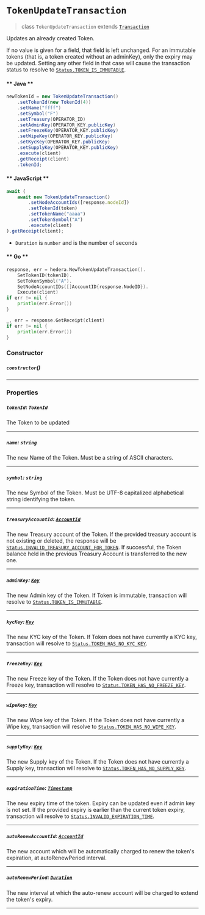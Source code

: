# `TokenUpdateTransaction`

> class `TokenUpdateTransaction` extends [`Transaction`](reference/Transaction.md)

Updates an already created Token.

If no value is given for a field, that field is left unchanged. For an immutable tokens (that is, a token created
without an adminKey), only the expiry may be updated. Setting any other field in that case will cause the transaction
status to resolve to
[`Status.TOKEN_IS_IMMUTABlE`](reference/Status.md#TOKEN_IS_IMMUTABlE).

<!-- tabs:start -->

#### ** Java **

```java
newTokenId = new TokenUpdateTransaction()
    .setTokenId(new TokenId(4))
    .setName("ffff")
    .setSymbol("F")
    .setTreasury(OPERATOR_ID)
    .setAdminKey(OPERATOR_KEY.publicKey)
    .setFreezeKey(OPERATOR_KEY.publicKey)
    .setWipeKey(OPERATOR_KEY.publicKey)
    .setKycKey(OPERATOR_KEY.publicKey)
    .setSupplyKey(OPERATOR_KEY.publicKey)
    .execute(client)
    .getReceipt(client)
    .tokenId;
```

#### ** JavaScript **

```js
await (
    await new TokenUpdateTransaction()
        .setNodeAccountIds([response.nodeId])
        .setTokenId(token)
        .setTokenName("aaaa")
        .setTokenSymbol("A")
        .execute(client)
).getReceipt(client);
```

- `Duration` is `number` and is the number of seconds

#### ** Go **

```go
response, err = hedera.NewTokenUpdateTransaction().
    SetTokenID(tokenID).
    SetTokenSymbol("A").
    SetNodeAccountIDs([]AccountID{response.NodeID}).
    Execute(client)
if err != nil {
    println(err.Error())
}

_, err = response.GetReceipt(client)
if err != nil {
    println(err.Error())
}
```

<!-- tabs:end -->

### Constructor

##### `constructor`()

---

### Properties

##### `tokenId`: `TokenId`

The Token to be updated

---

##### `name`: `string`

The new Name of the Token. Must be a string of ASCII characters.

---

##### `symbol`: `string`

The new Symbol of the Token. Must be UTF-8 capitalized alphabetical string identifying the token.

---

##### `treasuryAccountId`: [`AccountId`](reference/cryptocurrency/AccountId.md)

The new Treasury account of the Token. If the provided treasury account is not existing or deleted, the response will be
[`Status.INVALID_TREASURY_ACCOUNT_FOR_TOKEN`](reference/Status.md#INVALID_TREASURY_ACCOUNT_FOR_TOKEN).
If successful, the Token balance held in the previous Treasury Account is
transferred to the new one.

---

##### `adminKey`: [`Key`](reference/cryptography/Key.md)

The new Admin key of the Token. If Token is immutable, transaction will resolve to
[`Status.TOKEN_IS_IMMUTABlE`](reference/Status.md#TOKEN_IS_IMMUTABlE).

---

##### `kycKey`: [`Key`](reference/cryptography/Key.md)

The new KYC key of the Token. If Token does not have currently a KYC key, transaction will resolve to
[`Status.TOKEN_HAS_NO_KYC_KEY`](reference/Status.md#TOKEN_HAS_NO_KYC_KEY).

---

##### `freezeKey`: [`Key`](reference/cryptography/Key.md)

The new Freeze key of the Token. If the Token does not have currently a Freeze key, transaction will resolve to
[`Status.TOKEN_HAS_NO_FREEZE_KEY`](reference/Status.md#TOKEN_HAS_NO_FREEZE_KEY).


---

##### `wipeKey`: [`Key`](reference/cryptography/Key.md)

The new Wipe key of the Token. If the Token does not have currently a Wipe key, transaction will resolve to
[`Status.TOKEN_HAS_NO_WIPE_KEY`](reference/Status.md#TOKEN_HAS_NO_WIPE_KEY).

---

##### `supplyKey`: [`Key`](reference/cryptography/Key.md)

The new Supply key of the Token. If the Token does not have currently a Supply key, transaction will resolve to
[`Status.TOKEN_HAS_NO_SUPPLY_KEY`](reference/Status.md#TOKEN_HAS_NO_SUPPLY_KEY).

---

##### `expirationTime`: [`Timestamp`](reference/Timestamp.md)

The new expiry time of the token. Expiry can be updated even if admin key is not set. If the provided expiry is earlier
than the current token expiry, transaction wil resolve to
[`Status.INVALID_EXPIRATION_TIME`](reference/Status.md#INVALID_EXPIRATION_TIME).


---

##### `autoRenewAccountId`: [`AccountId`](reference/cryptocurrency/AccountId.md)

The new account which will be automatically charged to renew the token's expiration, at autoRenewPeriod interval.

---

##### `autoRenewPeriod`: [`Duration`](reference/Duration.md)

The new interval at which the auto-renew account will be charged to extend the token's expiry.

---
